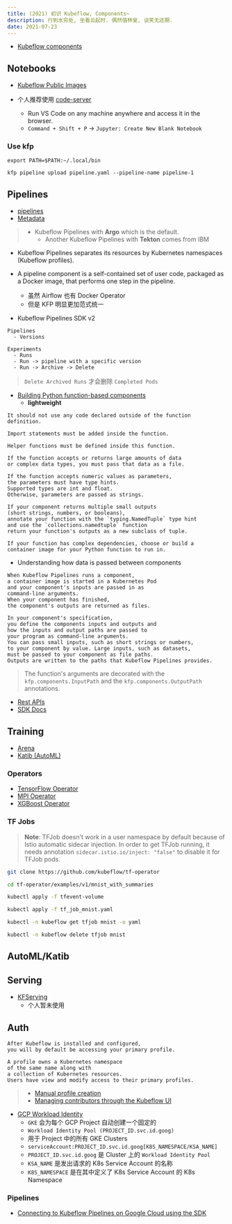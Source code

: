 ```yaml
---
title: (2021) 初识 Kubeflow, Components~
description: 行到水穷处, 坐看云起时. 偶然值林叟, 谈笑无还期.
date: 2021-07-23
---
```


* [Kubeflow components](https://www.kubeflow.org/docs/components/)

## Notebooks

* [Kubeflow Public Images](https://console.cloud.google.com/gcr/images/kubeflow-images-public)

* 个人推荐使用 [code-server](https://github.com/cdr/code-server)
  - Run VS Code on any machine anywhere and access it in the browser.
  - `Command + Shift + P` -> `Jupyter: Create New Blank Notebook`

### Use kfp

```
export PATH=$PATH:~/.local/bin

kfp pipeline upload pipeline.yaml --pipeline-name pipeline-1
```

## Pipelines

* [pipelines](https://github.com/kubeflow/pipelines)
* [Metadata](https://github.com/kubeflow/metadata)

> * Kubeflow Pipelines with **Argo** which is the default.
>   - Another Kubeflow Pipelines with **Tekton** comes from IBM

* Kubeflow Pipelines separates its resources by
  Kubernetes namespaces (Kubeflow profiles).

* A pipeline component is a self-contained set of user code,
  packaged as a Docker image,
  that performs one step in the pipeline.
  - 虽然 Airflow 也有 Docker Operator
  - 但是 KFP 明显更加范式统一

* Kubeflow Pipelines SDK v2

```
Pipelines
  - Versions

Experiments
  - Runs
  - Run -> pipeline with a specific version
  - Run -> Archive -> Delete
```

> `Delete Archived Runs` 才会删除 `Completed Pods`

* [Building Python function-based components](https://www.kubeflow.org/docs/components/pipelines/sdk/python-function-components/)
  - **lightweight**

```
It should not use any code declared outside of the function definition.

Import statements must be added inside the function.

Helper functions must be defined inside this function.

If the function accepts or returns large amounts of data
or complex data types, you must pass that data as a file.

If the function accepts numeric values as parameters,
the parameters must have type hints.
Supported types are int and float.
Otherwise, parameters are passed as strings.

If your component returns multiple small outputs
(short strings, numbers, or booleans),
annotate your function with the `typing.NamedTuple` type hint
and use the `collections.namedtuple` function
return your function's outputs as a new subclass of tuple.

If your function has complex dependencies, choose or build a
container image for your Python function to run in.
```

* Understanding how data is passed between components

```
When Kubeflow Pipelines runs a component,
a container image is started in a Kubernetes Pod
and your component's inputs are passed in as
command-line arguments.
When your component has finished,
the component's outputs are returned as files.

In your component's specification,
you define the components inputs and outputs and
how the inputs and output paths are passed to
your program as command-line arguments.
You can pass small inputs, such as short strings or numbers,
to your component by value. Large inputs, such as datasets,
must be passed to your component as file paths.
Outputs are written to the paths that Kubeflow Pipelines provides.
```

> The function's arguments are decorated
> with the `kfp.components.InputPath`
> and the `kfp.components.OutputPath` annotations.

* [Rest APIs](https://www.kubeflow.org/docs/components/pipelines/reference/api/kubeflow-pipeline-api-spec/)
* [SDK Docs](https://kubeflow-pipelines.readthedocs.io/en/stable/)

## Training

* [Arena](https://github.com/kubeflow/arena)
* [Katib (AutoML)](https://github.com/kubeflow/katib)

### Operators

* [TensorFlow Operator](https://github.com/kubeflow/tf-operator)
* [MPI Operator](https://github.com/kubeflow/mpi-operator)
* [XGBoost Operator](https://github.com/kubeflow/xgboost-operator)

### TF Jobs

> **Note**: TFJob doesn't work in a user namespace by default
> because of Istio automatic sidecar injection.
> In order to get TFJob running, it needs annotation
> `sidecar.istio.io/inject: "false"` to disable it for TFJob pods.

```zsh
git clone https://github.com/kubeflow/tf-operator

cd tf-operator/examples/v1/mnist_with_summaries

kubectl apply -f tfevent-volume

kubectl apply -f tf_job_mnist.yaml
```

```zsh
kubectl -n kubeflow get tfjob mnist -o yaml

kubectl -n kubeflow delete tfjob mnist
```

## AutoML/Katib

## Serving

* [KFServing](https://github.com/kubeflow/kfserving)
  - 个人暂未使用

## Auth

```
After Kubeflow is installed and configured,
you will by default be accessing your primary profile.

A profile owns a Kubernetes namespace
of the same name along with
a collection of Kubernetes resources.
Users have view and modify access to their primary profiles.
```

> - [Manual profile creation](https://www.kubeflow.org/docs/components/multi-tenancy/getting-started/#manual-profile-creation)
> - [Managing contributors through the Kubeflow UI](https://www.kubeflow.org/docs/components/multi-tenancy/getting-started/#managing-contributors-through-the-kubeflow-ui)

* [GCP Workload Identity](https://cloud.google.com/kubernetes-engine/docs/how-to/workload-identity)
  - `GKE` 会为每个 GCP Project 自动创建一个固定的
  - `Workload Identity Pool (PROJECT_ID.svc.id.goog)`
  - 用于 Project 中的所有 GKE Clusters
  - `serviceAccount:PROJECT_ID.svc.id.goog[K8S_NAMESPACE/KSA_NAME]`
  - `PROJECT_ID.svc.id.goog` 是 Cluster 上的 `Workload Identity Pool`
  - `KSA_NAME` 是发出请求的 K8s Service Account 的名称
  - `K8S_NAMESPACE` 是在其中定义了 K8s Service Account 的 K8s Namespace

### Pipelines

* [Connecting to Kubeflow Pipelines on Google Cloud using the SDK](https://www.kubeflow.org/docs/distributions/gke/pipelines/authentication-sdk/)
